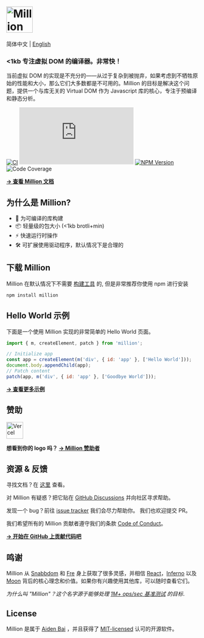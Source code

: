 # <a href="https://million.js.org"><img src="https://raw.githubusercontent.com/aidenybai/million/main/.github/assets/logo.svg" height="69" alt="Million Logo" aria-label="Million Logo" /></a>

简体中文 | [English](https://github.com/aidenybai/million/blob/main/README.md)

### <1kb 专注虚拟 DOM 的编译器。非常快！

当前虚拟 DOM 的实现是不充分的——从过于复杂到被抛弃，如果考虑到不牺牲原始的性能和大小，那么它们大多数都是不可用的。Million 的目标是解决这个问题，提供一个与库无关的 Virtual DOM 作为 Javascript 库的核心，专注于预编译和静态分析。

[![CI](https://img.shields.io/github/workflow/status/aidenybai/million/CI?color=FF524C&labelColor=000&style=flat-square&label=build)](https://img.shields.io/github/workflow/status/aidenybai/million)
![Code Size](https://badgen.net/badgesize/brotli/https/unpkg.com/million/dist/code-size-measurement.js?style=flat-square&label=size&color=FF524C&labelColor=000) [![NPM Version](https://img.shields.io/npm/v/million?style=flat-square&color=FF524C&labelColor=000)](https://www.npmjs.com/package/million) ![Code Coverage](https://img.shields.io/coveralls/github/aidenybai/million?color=FF524C&labelColor=000&style=flat-square)

[**→ 查看 Million 文档**](https://million.js.org)

## 为什么是 Million?

- 🦁 为可编译的库构建
- 📦 轻量级的包大小 (<1kb brotli+min)
- ⚡ 快速运行时操作
- 🛠️ 可扩展使用驱动程序，默认情况下是合理的

## 下载 Million

Million 在默认情况下不需要 [构建工具](https://million.js.org/essentials/installation) 的, 但是非常推荐你使用 npm 进行安装

```sh
npm install million
```

## Hello World 示例

下面是一个使用 Million 实现的非常简单的 Hello World 页面。

```js
import { m, createElement, patch } from 'million';

// Initialize app
const app = createElement(m('div', { id: 'app' }, ['Hello World']));
document.body.appendChild(app);
// Patch content
patch(app, m('div', { id: 'app' }, ['Goodbye World']));
```

[**→ 查看更多示例**](https://million.js.org)

## 赞助

<a href="https://vercel.com/?utm_source=millionjs&utm_campaign=oss" target="_blank"><img height="44" src="https://raw.githubusercontent.com/aidenybai/million/main/.github/assets/vercel-logo.svg" alt="Vercel"></a>

**想看到你的 logo 吗？ [→ Million 赞助者](https://github.com/sponsors/aidenybai)**

## 资源 & 反馈

寻找文档？在 [这里](https://million.js.org) 查看。

对 Million 有疑惑？把它贴在 [GitHub Discussions](https://github.com/aidenybai/million/discussions) 并向社区寻求帮助。

发现一个 bug？前往 [issue tracker](https://github.com/aidenybai/million/issues) 我们会尽力帮助你。 我们也欢迎提交 PR。

我们希望所有的 Million 贡献者遵守我们的条款 [Code of Conduct](https://github.com/aidenybai/million/blob/main/.github/CODE_OF_CONDUCT.md)。

[**→ 开始在 GitHub 上贡献代码吧**](https://github.com/aidenybai/million/blob/main/.github/CONTRIBUTING.md)

## 鸣谢

Million 从 [Snabbdom](https://github.com/snabbdom/snabbdom) 和 [Fre](https://github.com/yisar/fre) 身上获取了很多灵感，并相信 [React](https://github.com/facebook/react)，[Inferno](https://github.com/infernojs/inferno) 以及 [Moon](https://github.com/kbrsh/moon) 背后的核心理念和价值。如果你有兴趣使用其他库，可以随时查看它们。

_为什么叫 "Million"？这个名字源于能够处理 [1M+ ops/sec 基准测试](https://github.com/aidenybai/million/tree/main/benchmarks#readme) 的目标_.

## License

Million 是属于 [Aiden Bai](https://github.com/aidenybai) ，并且获得了 [MIT-licensed](LICENSE) 认可的开源软件。
